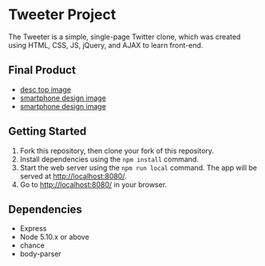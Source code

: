 # Tweeter Project

The Tweeter is a simple, single-page Twitter clone, which was created using HTML, CSS, JS, jQuery, and AJAX to learn front-end.

## Final Product


- [desc top image](public\images\Tweeter01.png)<br>
- [smartphone design image](public\images\Tweeter03.png)<br>
- [smartphone design image](public\images\Tweeter04.png)<br>


## Getting Started

1. Fork this repository, then clone your fork of this repository.
2. Install dependencies using the `npm install` command.
3. Start the web server using the `npm run local` command. The app will be served at <http://localhost:8080/>.
4. Go to <http://localhost:8080/> in your browser.

## Dependencies

- Express
- Node 5.10.x or above
- chance
- body-parser

